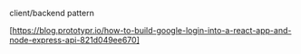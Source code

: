 
client/backend pattern

[https://blog.prototypr.io/how-to-build-google-login-into-a-react-app-and-node-express-api-821d049ee670]